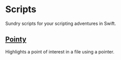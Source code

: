 # Scripts

Sundry scripts for your scripting adventures in Swift.

## [Pointy](Pointy)

Highlights a point of interest in a file using a pointer.
